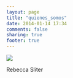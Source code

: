 ```yaml
---
layout: page
title: "quienes_somos"
date: 2014-01-14 17:34
comments: false
sharing: true
footer: true
---
```


<div>
    <img src="{{ root_url }}/images/rebecca-sliter.JPG" id="headshot-photo"/>
    <p>Rebecca Sliter</p>
</div>
